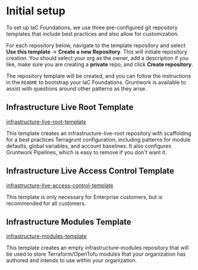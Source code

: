 # Initial setup

To set up IaC Foundations, we use three pre-configured git repository templates that include best practices and also allow for customization.

For each repository below, navigate to the template repository and select **Use this template** -> **Create a new Repository**. This will initiate repository creation. You should select your org as the owner, add a description if you like, make sure you are creating a **private** repo, and click **Create repository**.

The repository template will be created, and you can follow the instructions in the `README` to bootstrap your IaC Foundations. Gruntwork is available to assist with questions around other patterns as they arise.

## Infrastructure Live Root Template

[infrastructure-live-root-template](https://github.com/gruntwork-io/infrastructure-live-root-template)

This template creates an infrastructure-live-root repository with scaffolding for a best practices Terragrunt configuration, including patterns for module defaults, global variables, and account baselines. It also configures Gruntwork Pipelines, which is easy to remove if you don't want it.

## Infrastructure Live Access Control Template

[infrastructure-live-access-control-template](https://github.com/gruntwork-io/infrastructure-live-access-control-template)

This template is only necessary for Enterprise customers, but is recommended for all customers.

## Infrastructure Modules Template

[infrastructure-modules-template](https://github.com/gruntwork-io/infrastructure-modules-template)

This template creates an empty infrastructure-modules repository that will be used to store Terraform/OpenTofu modules that your organization has authored and intends to use within your organization.


<!-- ##DOCS-SOURCER-START
{
  "sourcePlugin": "local-copier",
  "hash": "bf3eaeb6a4f922d46183237aeff5b4bf"
}
##DOCS-SOURCER-END -->
